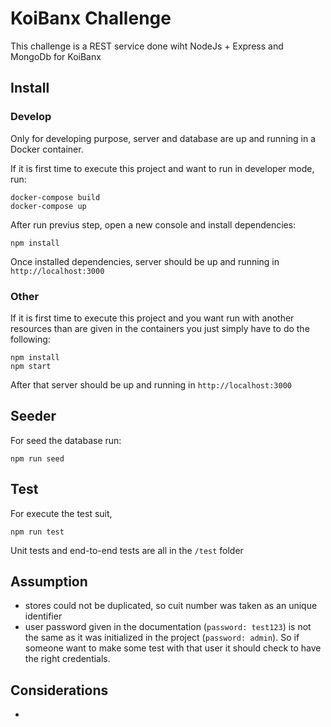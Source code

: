 # KoiBanx Challenge

This challenge is a REST service done wiht NodeJs + Express and MongoDb for KoiBanx

## Install

### Develop

Only for developing purpose, server and database are up and running in a Docker container.

If it is first time to execute this project and want to run in developer mode, run:

```
docker-compose build
docker-compose up
```

After run previus step, open a new console and install dependencies:

```
npm install
```

Once installed dependencies, server should be up and running in `http://localhost:3000`

### Other

If it is first time to execute this project and you want run with another resources than are given in the containers you just simply have to do the following:

```
npm install
npm start
```

After that server should be up and running in `http://localhost:3000`

## Seeder

For seed the database run:

```
npm run seed
```

## Test

For execute the test suit,

```
npm run test
```

Unit tests and end-to-end tests are all in the `/test` folder

## Assumption

- stores could not be duplicated, so cuit number was taken as an unique identifier
- user password given in the documentation (`password: test123`) is not the same as it was initialized in the project (`password: admin`). So if someone want to make some test with that user it should check to have the right credentials.

## Considerations

-
